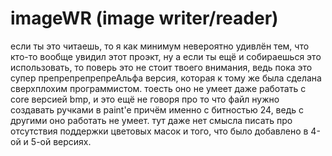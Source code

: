 # imageWR (image writer/reader)

если ты это читаешь, то я как минимум невероятно удивлён тем, что кто-то вообще увидил этот проэкт, ну а если ты ещё и собираешься это использовать, 
то поверь это не стоит твоего внимания, ведь пока это супер препрепрепрепреАльфа версия, которая к тому же была сделана сверхплохим программистом.
тоесть оно не умеет даже работать с core версией bmp, и это ещё не говоря про то что файл нужно создавать ручками в paint'e 
причём именно с битностью 24, ведь с другими оно работать не умеет. тут даже нет смысла писать про отсутствия поддержки цветовых масок и того, что было добавлено в 4-ой и 5-ой версиях.
